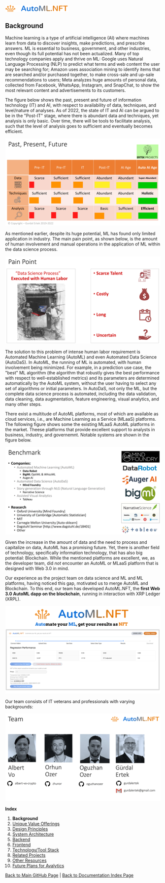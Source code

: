 ![AutoMLNFT Logo](./img/logo.png) 

## Background

Machine learning is a type of artificial intelligence (AI) where machines learn from data to discover insights, make predictions, and prescribe answers. ML is essential to business, government, and other industries, even though its full potential has not been actualized. Many of top technology companies apply and thrive on ML: Google uses Natural Language Processing (NLP) to predict what terms and web content the user may be searching for; Amazon uses association mining to identify items that are searched and/or purchased together, to make cross-sale and up-sale recommendations to users; Meta analyzes huge amounts of personal data, collected from Facebook, WhatsApp, Instagram, and SnapChat, to show the most relevant content and advertisements to its customers.

The figure below shows the past, present and future of information technology (IT) and AI, with respect to availability of data, techniques, and level/nature of analyses. As of 2022, the state of IT and AI can be argued to be in the "Post-IT" stage, where there is abundant data and techniques, yet analysis is only basic. Over time, there will be tools to facilitate analysis, such that the level of analysis goes to sufficient and eventually becomes efficient.

![Past Present Future of AI](./img/Slide02.png) 

As mentioned earlier, despite its huge potential, ML has found only limited application in industry. The main pain point, as shown below, is the amount of human involvement and manual operations in the application of ML within the data science process.  

![Pain Point](./img/Slide03.png) 

The solution to this problem of intense human labor requirement is Automated Machine Learning (AutoML) and even Automated Data Science (AutoDaS). In AutoML, the running of ML is automated, with human involvement being minimized. For example, in a prediction use case, the "best" ML algorithm (the algorithm that robustly gives the best performance with respect to well-established metrics) and its parameters are determined automatically by the AutoML system, without the user having to select any set of algorithms or initial parameters. In AutoDaS, not only the ML, but the complete data science process is automated, including the data validation, data cleaning, data augmentation, feature engineering, visual analytics, and many other steps.

There exist a multitude of AutoML platforms, most of which are available as cloud services, i.e., are Machine Learning as a Service (MLaaS) platforms. The following figure shows some the existing MLaaS AutoML platforms in the market. Theese platforms that provide excellent support to analysts in business, industry, and governemnt. Notable systems are shown in the figure below. 

![Project Intro](./img/Slide05.png) 

Given the increase in the amount of data and the need to process and capitalize on data, AutoML has a promising future. Yet, there is another field of technology, specifically information technology, that has also big potential: Blockchain. While the mentioned platforms are excellent, we, as the developer team, did _not_ encounter an AutoML or MLaaS platform that is designed with Web 3.0 in mind. 

Our experience as the project team on data science and ML and ML platforms, having noticed this gap, motivated us to merge AutoML and Blockchain. To this end, our team has developed AutoML.NFT, the **first Web 3.0 AutoML dapp on the blockchain**, running in interaction with XRP Ledger (XRPL).

![Project Intro](./img/Slide01.png) 

Our team consists of IT veterans and professionals with varying backgrounds:

![AutoML.NFT Project Team](./img/Slide06.png) 


**Index**

1. **Background**
2. [Unique Value Offerings](UniqueValueOfferings.md)
3. [Design Principles](DesignPrinciples.md)
4. [System Architecture](SystemArchitecture.md)
5. [Backend](Backend.md)
6. [Frontend](Frontend.md)
7. [Technology/Tool Stack](TechnologyStack.md)
8. [Related Projects](RelatedProjects.md)
9. [Other Resources](OtherResources.md)
10. [Future Plans for Avalytics](FuturePlans.md)

<hline></hline>

[Back to Main GitHub Page](../README.md) | [Back to Documentation Index Page](Documentation.md)
